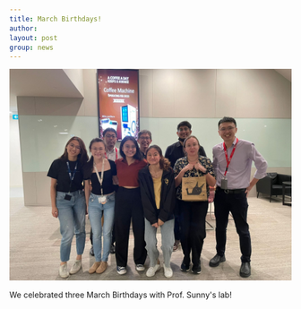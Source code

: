 ```yaml
---
title: March Birthdays!
author: 
layout: post
group: news
---
```

 <img src="/static/img/news/MarchBirthdays.jpeg" 
alt="/static/img/news/Three_birthdays.jpeg" class="img-fluid">

We celebrated three March Birthdays with Prof. Sunny's lab!

